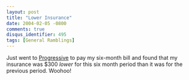 ```yaml
---
layout: post
title: "Lower Insurance"
date: 2004-02-05 -0800
comments: true
disqus_identifier: 495
tags: [General Ramblings]
---
```

Just went to [Progressive](http://www.progressive.com) to pay my
six-month bill and found that my insurance was \$300 *lower* for this
six month period than it was for the previous period. Woohoo!
